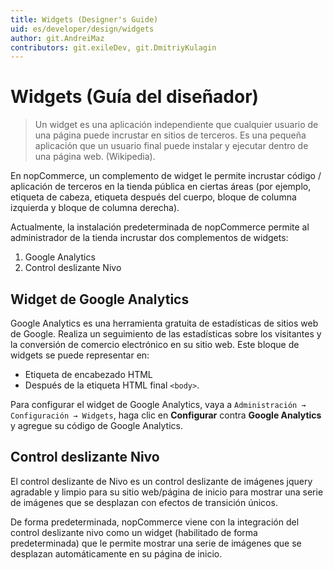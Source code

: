 ```yaml
---
title: Widgets (Designer's Guide)
uid: es/developer/design/widgets
author: git.AndreiMaz
contributors: git.exileDev, git.DmitriyKulagin
---
```


# Widgets (Guía del diseñador)

> Un widget es una aplicación independiente que cualquier usuario de una página puede incrustar en sitios de terceros. Es una pequeña aplicación que un usuario final puede instalar y ejecutar dentro de una página web. (Wikipedia).

En nopCommerce, un complemento de widget le permite incrustar código / aplicación de terceros en la tienda pública en ciertas áreas (por ejemplo, etiqueta de cabeza, etiqueta después del cuerpo, bloque de columna izquierda y bloque de columna derecha).

Actualmente, la instalación predeterminada de nopCommerce permite al administrador de la tienda incrustar dos complementos de widgets:

1. Google Analytics
1. Control deslizante Nivo

## Widget de Google Analytics

Google Analytics es una herramienta gratuita de estadísticas de sitios web de Google. Realiza un seguimiento de las estadísticas sobre los visitantes y la conversión de comercio electrónico en su sitio web. Este bloque de widgets se puede representar en:

* Etiqueta de encabezado HTML
* Después de la etiqueta HTML final `<body>`.

Para configurar el widget de Google Analytics, vaya a `Administración → Configuración → Widgets`, haga clic en **Configurar** contra **Google Analytics** y agregue su código de Google Analytics.

## Control deslizante Nivo

El control deslizante de Nivo es un control deslizante de imágenes jquery agradable y limpio para su sitio web/página de inicio para mostrar una serie de imágenes que se desplazan con efectos de transición únicos.

De forma predeterminada, nopCommerce viene con la integración del control deslizante nivo como un widget (habilitado de forma predeterminada) que le permite mostrar una serie de imágenes que se desplazan automáticamente en su página de inicio.